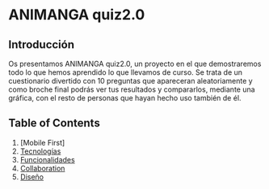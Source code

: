 # ANIMANGA quiz2.0
## Introducción
Os presentamos ANIMANGA quiz2.0, un proyecto en el que demostraremos todo lo que hemos aprendido lo que llevamos de curso. Se trata de un cuestionario divertido con 10 preguntas que apareceran aleatoriamente y como broche final podrás ver tus resultados y compararlos, mediante una gráfica, con el resto de personas que hayan hecho uso también de él.
## Table of Contents
1. [Mobile First]
2. [Tecnologías](#technologies)
3. [Funcionalidades](#installation)
4. [Collaboration](#collaboration)
5. [Diseño](#diseño)
